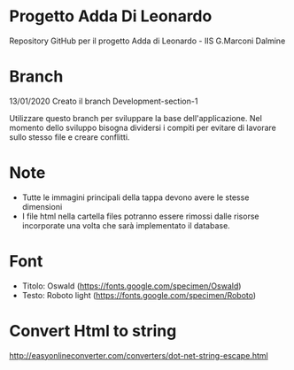# Progetto Adda Di Leonardo
Repository GitHub per il progetto Adda di Leonardo - IIS G.Marconi Dalmine

# Branch
13/01/2020 Creato il branch Development-section-1 

Utilizzare questo branch per sviluppare la base dell'applicazione. Nel momento dello sviluppo bisogna dividersi i compiti per evitare di lavorare sullo stesso file e creare conflitti. 

# Note
- Tutte le immagini principali della tappa devono avere le stesse dimensioni
- I file html nella cartella files potranno essere rimossi dalle risorse incorporate una volta che sarà implementato il database.

# Font
- Titolo: Oswald (https://fonts.google.com/specimen/Oswald)
- Testo: Roboto light (https://fonts.google.com/specimen/Roboto)

# Convert Html to string
http://easyonlineconverter.com/converters/dot-net-string-escape.html
